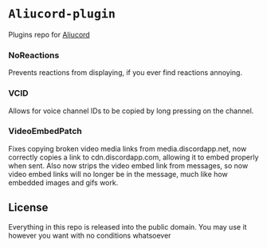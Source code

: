 # `Aliucord-plugin`

Plugins repo for [Aliucord](https://github.com/Aliucord)

### NoReactions
Prevents reactions from displaying, if you ever find reactions annoying.

### VCID
Allows for voice channel IDs to be copied by long pressing on the channel.

### VideoEmbedPatch
Fixes copying broken video media links from media.discordapp.net, now correctly copies a link to cdn.discordapp.com, allowing it to embed properly when sent. Also now strips the video embed link from messages, so now video embed links will no longer be in the message, much like how embedded images and gifs work. 

## License

Everything in this repo is released into the public domain. You may use it however you want with no conditions whatsoever
